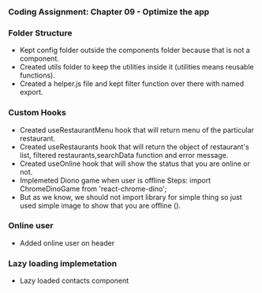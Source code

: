 ### Coding Assignment: Chapter 09 - Optimize the app
### Folder Structure
- Kept config folder outside the components folder because that is not a component.
- Created utils folder to keep the utilities inside it (utilities means reusable functions).
- Created a helper.js file and kept filter function over there with named export.
### Custom Hooks
- Created useRestaurantMenu hook that will return menu of the particular restaurant.
- Created useRestaurants hook that will return the object of restaurant's list, filtered restaurants,searchData function and error message.
- Created useOnline hook that will show the status that you are online or not.
- Implemeted Diono game when user is offline
    Steps:
        import ChromeDinoGame from 'react-chrome-dino';
        <ChromeDinoGame />
- But as we know, we should not import library for simple thing so just used simple image to show that you are offline (<NetworkError />).
### Online user 
- Added online user on header
### Lazy loading implemetation
- Lazy loaded contacts component




